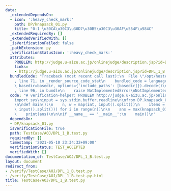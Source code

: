 ```yaml
---
data:
  _extendedDependsOn:
  - icon: ':heavy_check_mark:'
    path: DP/knapsack_01.py
    title: "0-1 \u30CA\u30C3\u30D7\u30B5\u30C3\u30AF\u554F\u984C"
  _extendedRequiredBy: []
  _extendedVerifiedWith: []
  _isVerificationFailed: false
  _pathExtension: py
  _verificationStatusIcon: ':heavy_check_mark:'
  attributes:
    PROBLEM: http://judge.u-aizu.ac.jp/onlinejudge/description.jsp?id=DPL_1_B
    links:
    - http://judge.u-aizu.ac.jp/onlinejudge/description.jsp?id=DPL_1_B
  bundledCode: "Traceback (most recent call last):\n  File \"/opt/hostedtoolcache/Python/3.10.5/x64/lib/python3.10/site-packages/onlinejudge_verify/documentation/build.py\"\
    , line 71, in _render_source_code_stat\n    bundled_code = language.bundle(stat.path,\
    \ basedir=basedir, options={'include_paths': [basedir]}).decode()\n  File \"/opt/hostedtoolcache/Python/3.10.5/x64/lib/python3.10/site-packages/onlinejudge_verify/languages/python.py\"\
    , line 96, in bundle\n    raise NotImplementedError\nNotImplementedError\n"
  code: "# verification-helper: PROBLEM http://judge.u-aizu.ac.jp/onlinejudge/description.jsp?id=DPL_1_B\n\
    import sys\ninput = sys.stdin.buffer.readline\n\nfrom DP.knapsack_01 import knapsack_01\n\
    \n\ndef main():\n    n, w = map(int, input().split())\n    items = [list(map(int,\
    \ input().split())) for i in range(n)]\n\n    ans = max(knapsack_01(w, items))\n\
    \    print(ans)\n\n\nif __name__ == '__main__':\n    main()\n"
  dependsOn:
  - DP/knapsack_01.py
  isVerificationFile: true
  path: TestCase/AOJ/DPL_1_B.test.py
  requiredBy: []
  timestamp: '2021-05-10 23:34:32+09:00'
  verificationStatus: TEST_ACCEPTED
  verifiedWith: []
documentation_of: TestCase/AOJ/DPL_1_B.test.py
layout: document
redirect_from:
- /verify/TestCase/AOJ/DPL_1_B.test.py
- /verify/TestCase/AOJ/DPL_1_B.test.py.html
title: TestCase/AOJ/DPL_1_B.test.py
---
```

